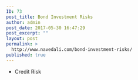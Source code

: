 ```yaml
---
ID: 73
post_title: Bond Investment Risks
author: admin
post_date: 2017-05-30 16:47:29
post_excerpt: ""
layout: post
permalink: >
  http://www.navedali.com/bond-investment-risks/
published: true
---
```

<ul>
 	<li>Credit Risk</li>
</ul>
&nbsp;